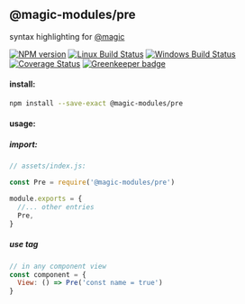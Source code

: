## @magic-modules/pre

syntax highlighting for [@magic](https://magic.github.io/core)

[![NPM version][npm-image]][npm-url]
[![Linux Build Status][travis-image]][travis-url]
[![Windows Build Status][appveyor-image]][appveyor-url]
[![Coverage Status][coveralls-image]][coveralls-url]
[![Greenkeeper badge](https://badges.greenkeeper.io/magic/test.svg)](https://greenkeeper.io/)

#### install:
```bash
npm install --save-exact @magic-modules/pre
```

#### usage:

##### import:
```javascript
// assets/index.js:

const Pre = require('@magic-modules/pre')

module.exports = {
  //... other entries
  Pre,
}
```

##### use tag
```javascript
// in any component view
const component = {
  View: () => Pre('const name = true')
}
```

[npm-image]: https://img.shields.io/npm/v/@magic-modules/pre.svg
[npm-url]: https://www.npmjs.com/package/@magic-modules/pre
[travis-image]: https://api.travis-ci.org/magic-modules/pre.svg?branch=master
[travis-url]: https://travis-ci.org/magic-modules/pre
[appveyor-image]: https://img.shields.io/appveyor/ci/jaeh/pre/master.svg
[appveyor-url]: https://ci.appveyor.com/project/jaeh/pre/branch/master
[coveralls-image]: https://coveralls.io/repos/github/magic-modules/pre/badge.svg
[coveralls-url]: https://coveralls.io/github/magic-modules/pre
